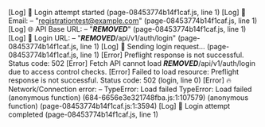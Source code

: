 [Log] 🔐 Login attempt started (page-08453774b14f1caf.js, line 1)
[Log] 📧 Email: – "registrationtest@example.com" (page-08453774b14f1caf.js, line 1)
[Log] 🌐 API Base URL: – "***REMOVED***" (page-08453774b14f1caf.js, line 1)
[Log] 🔗 Login URL: – "***REMOVED***/api/v1/auth/login" (page-08453774b14f1caf.js, line 1)
[Log] 🚀 Sending login request... (page-08453774b14f1caf.js, line 1)
[Error] Preflight response is not successful. Status code: 502
[Error] Fetch API cannot load ***REMOVED***/api/v1/auth/login due to access control checks.
[Error] Failed to load resource: Preflight response is not successful. Status code: 502 (login, line 0)
[Error] 🔥 Network/Connection error: – TypeError: Load failed
TypeError: Load failed
	(anonymous function) (684-6656e3e321748fba.js:1:107579)
	(anonymous function) (page-08453774b14f1caf.js:1:3594)
[Log] 🏁 Login attempt completed (page-08453774b14f1caf.js, line 1)